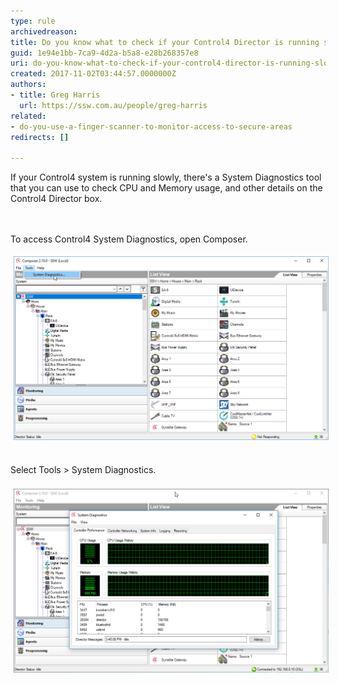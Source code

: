 ```yaml
---
type: rule
archivedreason: 
title: Do you know what to check if your Control4 Director is running slowly?
guid: 1e94e1bb-7ca9-4d2a-b5a8-e28b268357e8
uri: do-you-know-what-to-check-if-your-control4-director-is-running-slowly
created: 2017-11-02T03:44:57.0000000Z
authors:
- title: Greg Harris
  url: https://ssw.com.au/people/greg-harris
related:
- do-you-use-a-finger-scanner-to-monitor-access-to-secure-areas
redirects: []

---
```



If your Control4 system is running slowly, there's a System Diagnostics tool that you can use to check CPU and Memory usage, and other details on the Control4 Director box.<br>
<br><excerpt class='endintro'></excerpt><br>
<p>To access Control4 System Diagnostics, open Composer. ​</p><p><img alt="Composer-Tools-System-Dianostics.png" src="Composer-Tools-System-Dianostics.png" style="margin:5px;width:808px;" /><br> </p><div>Select Tools > System Diagnostics. </div><div> </div><div><img alt="Composer-System-Dianostics.png" src="Composer-System-Dianostics.png" style="margin:5px;width:808px;" /><br> ​<br><br></div>


